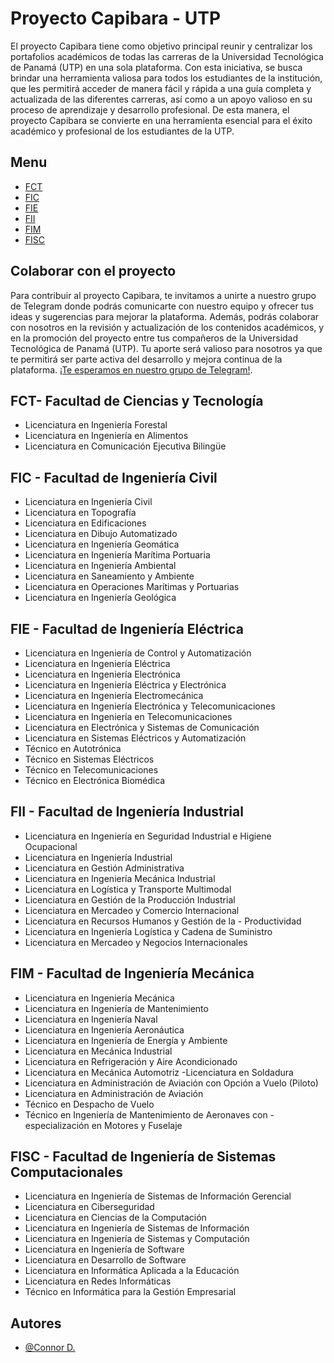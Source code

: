 # **Proyecto Capibara - UTP**

El proyecto Capibara tiene como objetivo principal reunir y
centralizar los portafolios académicos de todas las carreras de
la Universidad Tecnológica de Panamá (UTP) en una sola plataforma.
Con esta iniciativa, se busca brindar una herramienta valiosa para
todos los estudiantes de la institución, que les permitirá acceder de manera fácil y rápida a una guía completa y actualizada de las diferentes carreras, así como a un apoyo valioso en su proceso de aprendizaje y desarrollo profesional. De esta manera, el proyecto Capibara se convierte en una herramienta esencial para el éxito académico y profesional de los estudiantes de la UTP.

## Menu

- [FCT](https://github.com/utp-panama/utp-panama.github/blob/d2d36ebc63faf7bc47650933cc8b597a2e282c5a/profile/README.md#L33)
- [FIC]()
- [FIE]()
- [FII]()
- [FIM]()
- [FISC]()

## **Colaborar con el proyecto**

Para contribuir al proyecto Capibara, te invitamos
a unirte a nuestro grupo de Telegram donde podrás comunicarte
con nuestro equipo y ofrecer tus ideas y sugerencias para mejorar
la plataforma. Además, podrás colaborar con nosotros en la
revisión y actualización de los contenidos académicos,
 y en la promoción del proyecto entre tus compañeros de
 la Universidad Tecnológica de Panamá (UTP). Tu aporte será
 valioso para nosotros ya que te permitirá ser parte activa del
 desarrollo y mejora continua de la plataforma. [¡Te esperamos en nuestro grupo de Telegram!](https://t.me/+nH0Wi9k38KI0MjQx).

## **FCT- Facultad de Ciencias y Tecnología** 

- Licenciatura en Ingeniería Forestal
- Licenciatura en Ingeniería en Alimentos
- Licenciatura en Comunicación Ejecutiva Bilingüe

## **FIC - Facultad de Ingeniería Civil**

- Licenciatura en Ingeniería Civil
- Licenciatura en Topografía
- Licenciatura en Edificaciones
- Licenciatura en Dibujo Automatizado
- Licenciatura en Ingeniería Geomática
- Licenciatura en Ingeniería Marítima Portuaria
- Licenciatura en Ingeniería Ambiental
- Licenciatura en Saneamiento y Ambiente
- Licenciatura en Operaciones Marítimas y Portuarias
- Licenciatura en Ingeniería Geológica

## **FIE - Facultad de Ingeniería Eléctrica**

- Licenciatura en Ingeniería de Control y Automatización
- Licenciatura en Ingeniería Eléctrica
- Licenciatura en Ingeniería Electrónica
- Licenciatura en Ingeniería Eléctrica y Electrónica
- Licenciatura en Ingeniería Electromecánica
- Licenciatura en Ingeniería Electrónica y Telecomunicaciones
- Licenciatura en Ingeniería en Telecomunicaciones
- Licenciatura en Electrónica y Sistemas de Comunicación
- Licenciatura en Sistemas Eléctricos y Automatización
- Técnico en Autotrónica
- Técnico en Sistemas Eléctricos
- Técnico en Telecomunicaciones
- Técnico en Electrónica Biomédica

## **FII - Facultad de Ingeniería Industrial**

- Licenciatura en Ingeniería en Seguridad Industrial e Higiene Ocupacional
- Licenciatura en Ingeniería Industrial
- Licenciatura en Gestión Administrativa
- Licenciatura en Ingeniería Mecánica Industrial
- Licenciatura en Logística y Transporte Multimodal
- Licenciatura en Gestión de la Producción Industrial
- Licenciatura en Mercadeo y Comercio Internacional
- Licenciatura en Recursos Humanos y Gestión de la - Productividad
- Licenciatura en Ingeniería Logística y Cadena de Suministro
- Licenciatura en Mercadeo y Negocios Internacionales

## **FIM - Facultad de Ingeniería Mecánica**

- Licenciatura en Ingeniería Mecánica
- Licenciatura en Ingeniería de Mantenimiento
- Licenciatura en Ingeniería Naval
- Licenciatura en Ingeniería Aeronáutica
- Licenciatura en Ingeniería de Energía y Ambiente
- Licenciatura en Mecánica Industrial
- Licenciatura en Refrigeración y Aire Acondicionado
- Licenciatura en Mecánica Automotriz
-Licenciatura en Soldadura
- Licenciatura en Administración de Aviación con Opción a Vuelo (Piloto)
- Licenciatura en Administración de Aviación
- Técnico en Despacho de Vuelo
- Técnico en Ingeniería de Mantenimiento de Aeronaves con -especialización en Motores y Fuselaje

## **FISC - Facultad de Ingeniería de Sistemas Computacionales**

- Licenciatura en Ingeniería de Sistemas de Información Gerencial
- Licenciatura en Ciberseguridad
- Licenciatura en Ciencias de la Computación
- Licenciatura en Ingeniería de Sistemas de Información
- Licenciatura en Ingeniería de Sistemas y Computación
- Licenciatura en Ingeniería de Software
- Licenciatura en Desarrollo de Software
- Licenciatura en Informática Aplicada a la Educación
- Licenciatura en Redes Informáticas
- Técnico en Informática para la Gestión Empresarial

## **Autores**

- [@Connor D.]()
